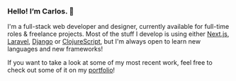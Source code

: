 ### Hello! I’m Carlos. 👋

I'm a full-stack web developer and designer, currently available for full-time roles & freelance projects. Most of the stuff I develop is using either [Next.js](https://nextjs.org/), [Laravel](https://laravel.com/), [Django](https://www.djangoproject.com/) or [ClojureScript](https://clojurescript.org/), but I'm always open to learn new languages and new frameworks!

If you want to take a look at some of my most recent work, feel free to check out some of it on my [portfolio](https://carlosmfnt.com)!
